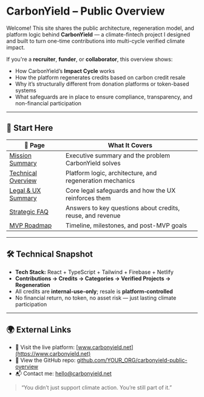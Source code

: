 # CarbonYield – Public Overview

Welcome! This site shares the public architecture, regeneration model, and platform logic behind **CarbonYield** — a climate-fintech project I designed and built to turn one-time contributions into multi-cycle verified climate impact.

If you're a **recruiter**, **funder**, or **collaborator**, this overview shows:
- How CarbonYield’s **Impact Cycle** works
- How the platform regenerates credits based on carbon credit resale
- Why it’s structurally different from donation platforms or token-based systems
- What safeguards are in place to ensure compliance, transparency, and non-financial participation

---

## 📘 Start Here

| 📄 Page | What It Covers |
|--------|-----------------|
| [Mission Summary](./mission-summary.md) | Executive summary and the problem CarbonYield solves |
| [Technical Overview](./technical-overview.md) | Platform logic, architecture, and regeneration mechanics |
| [Legal & UX Summary](./legal-ux-summary.md) | Core legal safeguards and how the UX reinforces them |
| [Strategic FAQ](./faq.md) | Answers to key questions about credits, reuse, and revenue |
| [MVP Roadmap](../roadmap.md) | Timeline, milestones, and post-MVP goals |

---

## 🛠️ Technical Snapshot

- **Tech Stack:** React + TypeScript + Tailwind + Firebase + Netlify
- **Contributions → Credits → Categories → Verified Projects → Regeneration**
- All credits are **internal-use-only**; resale is **platform-controlled**
- No financial return, no token, no asset risk — just lasting climate participation

---

## 🌍 External Links

- 🔗 Visit the live platform: [www.carbonyield.net](https://www.carbonyield.net)
- 📂 View the GitHub repo: [github.com/YOUR_ORG/carbonyield-public-overview](https://github.com/YOUR_ORG/carbonyield-public-overview)
- 📬 Contact me: [hello@carbonyield.net](mailto:hello@carbonyield.net)

> “You didn’t just support climate action. You’re still part of it.”
